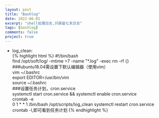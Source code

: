 ```yaml
---
layout: post
title: "Bashlog"
date: 2022-06-01
excerpt: "shell处理日志,只保留七天日志"
tags: [bashlog]
comments: false
project: true
---
```


* log_clean:  
{% highlight html %}
#!/bin/bash  
find /opt/soft/log/ -mtime +7 -name "*.log" -exec rm -rf {} \
###ubuntu18.04需设置下默认编辑器（使用vim）  
vim ~/.bashrc  
export EDITOR=/usr/bin/vim  
source ~/.bashrc  
###设置任务计划，cron.service    
systemctl start cron.service && systemctl enable cron.service  
crontab -e  
0 1 * * 1 /bin/bash /opt/scripts/log_clean 
systemctl restart cron.service  
crontab -l,即可看到任务计划
{% endhighlight %}
    


